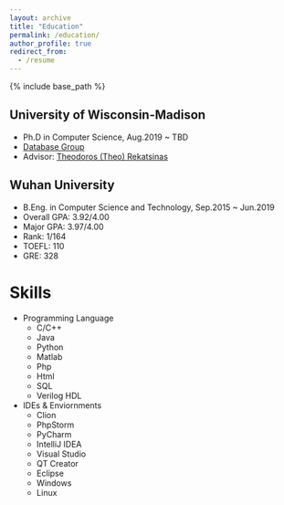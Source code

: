 ```yaml
---
layout: archive
title: "Education"
permalink: /education/
author_profile: true
redirect_from:
  - /resume
---
```


{% include base_path %}


University of Wisconsin-Madison
---------------
* Ph.D in Computer Science, Aug.2019 ~ TBD
* [Database Group](https://database.cs.wisc.edu)
* Advisor: [Theodoros (Theo) Rekatsinas](http://pages.cs.wisc.edu/~thodrek/)



Wuhan University
---------------
* B.Eng. in Computer Science and Technology, Sep.2015 ~ Jun.2019
* Overall GPA: 3.92/4.00
* Major GPA: 3.97/4.00
* Rank: 1/164
* TOEFL: 110
* GRE: 328

Skills
======
* Programming Language
  * C/C++
  * Java
  * Python
  * Matlab
  * Php
  * Html
  * SQL
  * Verilog HDL
* IDEs & Enviornments
  * Clion
  * PhpStorm
  * PyCharm
  * IntelliJ IDEA
  * Visual Studio
  * QT Creator
  * Eclipse
  * Windows
  * Linux
